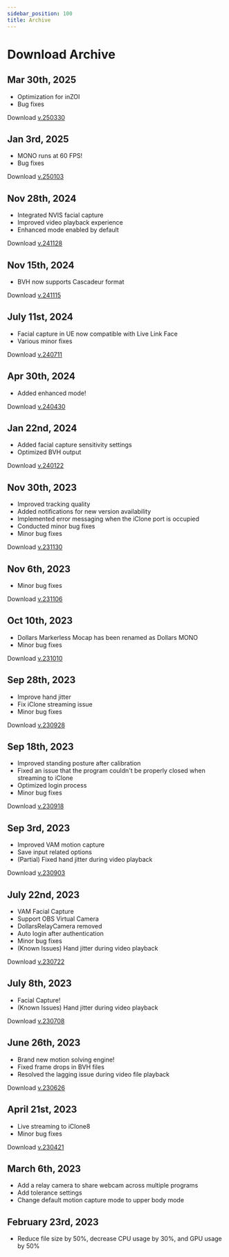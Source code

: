 ```yaml
---
sidebar_position: 100
title: Archive
---	
```


# Download Archive

## Mar 30th, 2025
- Optimization for inZOI
- Bug fixes

Download [v.250330](https://kilimanjaro.dollarsmocap.com/Dollars_MONO_250330_2.zip)

## Jan 3rd, 2025
- MONO runs at 60 FPS!
- Bug fixes

Download [v.250103](https://kilimanjaro.dollarsmocap.com/Dollars_MONO_250103_2.zip)

## Nov 28th, 2024
- Integrated NVIS facial capture
- Improved video playback experience
- Enhanced mode enabled by default

Download [v.241128](https://kilimanjaro.dollarsmocap.com/Dollars_MONO_241128.zip)

## Nov 15th, 2024
- BVH now supports Cascadeur format

Download [v.241115](https://kilimanjaro.dollarsmocap.com/Dollars_MONO_241115.zip)

## July 11st, 2024
- Facial capture in UE now compatible with Live Link Face
- Various minor fixes

Download [v.240711](https://kilimanjaro.dollarsmocap.com/Dollars_MONO_240711.zip)

## Apr 30th, 2024
- Added enhanced mode!

Download [v.240430](https://kilimanjaro.dollarsmocap.com/Dollars_MONO_240430.zip)

## Jan 22nd, 2024
- Added facial capture sensitivity settings
- Optimized BVH output

Download [v.240122](https://kilimanjaro.dollarsmocap.com/Dollars_MONO_240122.zip)

## Nov 30th, 2023
- Improved tracking quality
- Added notifications for new version availability
- Implemented error messaging when the iClone port is occupied
- Conducted minor bug fixes
- Minor bug fixes

Download [v.231130](https://kilimanjaro.dollarsmocap.com/Dollars_MONO_231130.zip)

## Nov 6th, 2023
- Minor bug fixes

Download [v.231106](https://kilimanjaro.sunnyview.tech/Dollars_MONO_231106.zip)

## Oct 10th, 2023
- Dollars Markerless Mocap has been renamed as Dollars MONO
- Minor bug fixes

Download [v.231010](https://kilimanjaro.sunnyview.tech/Dollars_MONO_231010.zip)

## Sep 28th, 2023
- Improve hand jitter
- Fix iClone streaming issue
- Minor bug fixes 

Download [v.230928](https://kilimanjaro.sunnyview.tech/Dollars_Markerless_230928.zip)

## Sep 18th, 2023
- Improved standing posture after calibration
- Fixed an issue that the program couldn't be properly closed when streaming to iClone
- Optimized login process
- Minor bug fixes 

Download [v.230918](https://kilimanjaro.sunnyview.tech/Dollars_Markerless_230918.zip)

## Sep 3rd, 2023
- Improved VAM motion capture
- Save input related options
- (Partial) Fixed hand jitter during video playback

Download [v.230903](https://kilimanjaro.sunnyview.tech/Dollars_Markerless_230903.zip)

## July 22nd, 2023
- VAM Facial Capture
- Support OBS Virtual Camera
- DollarsRelayCamera removed
- Auto login after authentication
- Minor bug fixes
- (Known Issues) Hand jitter during video playback 

Download [v.230722](https://kilimanjaro.sunnyview.tech/Dollars_Markerless_230722.zip)

## July 8th, 2023
- Facial Capture!
- (Known Issues) Hand jitter during video playback

Download [v.230708](https://kilimanjaro.sunnyview.tech/Dollars_Markerless_230708.zip)

## June 26th, 2023
- Brand new motion solving engine!
- Fixed frame drops in BVH files
- Resolved the lagging issue during video file playback

Download [v.230626](https://kilimanjaro.sunnyview.tech/Dollars_Markerless_230626.zip)

## April 21st, 2023
- Live streaming to iClone8
- Minor bug fixes

Download [v.230421](https://kilimanjaro.sunnyview.tech/Dollars_Markerless_230421.zip)

## March 6th, 2023
- Add a relay camera to share webcam across multiple programs
- Add tolerance settings
- Change default motion capture mode to upper body mode 

## February 23rd, 2023
- Reduce file size by 50%, decrease CPU usage by 30%, and GPU usage by 50%